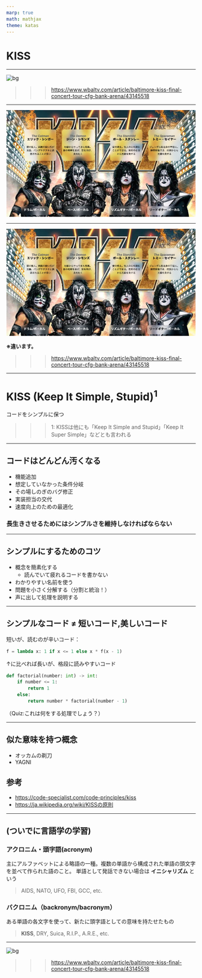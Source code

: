 ```yaml
---
marp: true
math: mathjax
theme: katas
---
```

<!-- 
size: 16:9
paginate: true
-->
<!-- header: 勉強会# ― エンジニアとしての解像度を高めるための勉強会-->

# KISS

<!-- 皆さんKISSは知っていますよね？もちろん私も知っています。皆さんもKISSの思い出を胸に今日は臨んでくれていると思います。 -->
<!-- せっかくなので私のKISSの思い出を少し話しますね。恥ずかしいですが、聞き苦しい部分もあるかもですがすみません。 -->
<!-- はじめてKISSと出会ったのは中学時代でした。確かお店を歩いていたときに気になり聞いてみたのがとっかかりだったと思います。
それはもう電撃が走ったような衝撃でした。ビジュアルはすごいのに美しい声で歌っていて、荒々しいパフォーマンスをしながらも
完成された音楽性。日本の様々なバンドが影響を受けたのも頷けるというものです。

・・・そうです、このKISSです
-->

---

![bg](https://kubrick.htvapps.com/htv-prod-media.s3.amazonaws.com/images/kiss-end-of-the-road-world-tour-admat-1-1677694412.jpeg?crop=1.00xw:0.456xh;0,0.0185xh&resize=900:*)

>>> https://www.wbaltv.com/article/baltimore-kiss-final-concert-tour-cfg-bank-arena/43145518

<!-- 1973年に結成され、今もなお活動を続けている伝説的なハードロックバンド。KISSです -->

---

![bg contain](assets/03-KISS_detail.jpg)

<!--
* デビューアルバムは「地獄からの死者」。他にも「地獄の接吻」「地獄の軍団」「地獄のロックファイアー」
* ハードロック＆ヘヴィメタル
* ジーン・シモンズの衣装の重さは18KG
* マリリン・マンソン、スリップノットに影響を与えた。日本だと聖飢魔II, X JapanのYOSHIKIも
* ライブではジーン・シモンズが空を飛んだり火を吹いたり血反吐を吐く
* 松山ケンイチ主演の映画「デトロイト・メタル・シティ」(原作は若杉 公徳(きみのり)作)もデトロイト・ロック・シティから。「映画館スタッフが選ぶ、2008年に最もスクリーンで輝いた映画」では第57位
-->

---

![bg opacity:0.2](assets/03-KISS_detail.jpg)

**※違います。**

>>> https://www.wbaltv.com/article/baltimore-kiss-final-concert-tour-cfg-bank-arena/43145518

---

# KISS (Keep It Simple, Stupid)$^1$

コードをシンプルに保つ

>>> 1: KISSは他にも「Keep It Simple and Stupid」「Keep It Super Simple」などとも言われる

---

## コードはどんどん汚くなる

* 機能追加
* 想定していなかった条件分岐
* その場しのぎのバグ修正
* 実装担当の交代
* 速度向上のための最適化

### 長生きさせるためにはシンプルさを維持しなければならない

---

## シンプルにするためのコツ

* 概念を簡素化する
  * 読んでいて疲れるコードを書かない
* わかりやすい名前を使う
* 問題を小さく分解する（分割と統治！）
* 声に出して処理を説明する

<!-- ラバーダッキング -->

---

## シンプルなコード ≠ 短いコード,美しいコード

短いが、読むのが辛いコード：
```python
f = lambda x: 1 if x <= 1 else x * f(x - 1)
```

↑に比べれば長いが、格段に読みやすいコード
```python
def factorial(number: int) -> int:
    if number <= 1:
        return 1
    else:
        return number * factorial(number - 1)
```

（Quiz:これは何をする処理でしょう？）

---

## 似た意味を持つ概念

* オッカムの剃刀
* YAGNI

<!-- オッカムの剃刀:「ある事実Pを同様に説明できるのであれば仮説の数（または措定される実体の数）は少ないほうが良い」簡単に言うと「説明するために必要以上に多くの仮定を用いるべきではない」や「説明する理論・法則は比較的に単純な方がよい」。オッカムのウィリアムという14世紀の神学者であり哲学者がよく言っていた言葉。カミソリで削ぎ落とそう -->
<!-- You Ain't Gonna Need It. 機能は実際に必要となるまでは追加しないのがよいとする、エクストリーム・プログラミングにおける原則 -->

## 参考

* https://code-specialist.com/code-principles/kiss
* https://ja.wikipedia.org/wiki/KISSの原則

<!--Q:今あるコードがすでに汚いときはどうしたら良い？ A:ボーイスカウトルールを適用してみる-->
<!--Q:シンプルにするための具体的なコーディングガイドとか何かない？ A:個人的には
* Google C++スタイルガイド: https://ttsuki.github.io/styleguide/cppguide.ja.html
* Swift APIデザインガイド: https://www.swift.org/documentation/api-design-guidelines/
* 読みやすいコードのガイドライン: https://www.amazon.co.jp/dp/B0BGX2VGYR / https://amzn.to/3TIqF6X
-->

---

## (ついでに言語学の学習)

<!-- エンジニア界隈に多い -->

### アクロニム・頭字語(acronym)
主にアルファベットによる略語の一種。複数の単語から構成された単語の頭文字を並べて作られた語のこと。
単語として発話できない場合は **イニシャリズム** という

> AIDS, NATO, UFO, FBI, GCC, etc.

### バクロニム（backronym/bacronym）
ある単語の各文字を使って、新たに頭字語としての意味を持たせたもの

> **KISS**, DRY, Suica, R.I.P., A.R.E., etc.

<!--
AIDS: 後天性免疫不全症候群、Acquired immune deficiency syndrome
UFO: 未確認飛行物体、unidentified flying object
FBI: 連邦捜査局、Federal Bureau of Investigation
GCC: GNU Compiler Collection
-->
<!--
SOS: Save Our Ship(Souls)
Suica: Super Urban Intelligent Card / スイスイ行けるICカード
ARE: アレ。Aim, Respect, Empower
R.I.P.: Rest In Peace。本来はラテン語で「安らかに眠れ」を意味する「requiescat in pace(レクウィエスカト・イン・パーチェ)」
-->

---

![bg](https://kubrick.htvapps.com/htv-prod-media.s3.amazonaws.com/images/kiss-end-of-the-road-world-tour-admat-1-1677694412.jpeg?crop=1.00xw:0.456xh;0,0.0185xh&resize=900:*)

>>> https://www.wbaltv.com/article/baltimore-kiss-final-concert-tour-cfg-bank-arena/43145518
